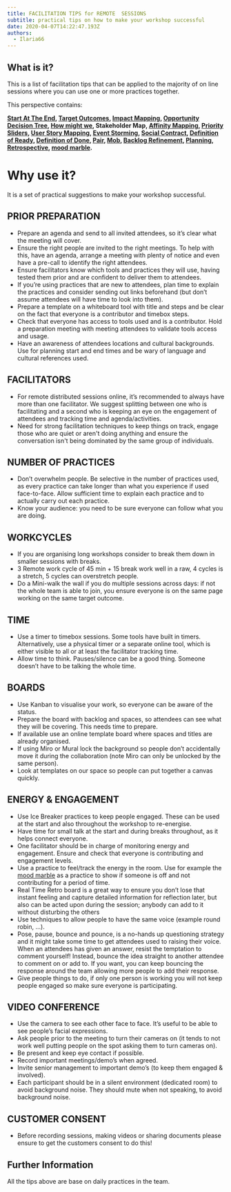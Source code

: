 ```yaml
---
title: FACILITATION TIPS for REMOTE  SESSIONS
subtitle: practical tips on how to make your workshop successful
date: 2020-04-07T14:22:47.193Z
authors:
  - Ilaria66
---
```

## What is it?

This is a list of facilitation tips that can be applied to the majority of on line sessions where you can use one or more practices together.

This perspective contains:

**[Start At The End](https://openpracticelibrary.com/practice/start-at-the-end/), [Target Outcomes](https://openpracticelibrary.com/practice/target-outcomes/), [Impact Mapping](https://openpracticelibrary.com/practice/impact-mapping/), [Opportunity Decision Tree](https://openpracticelibrary.com/practice/opportunity-solution-tree/), [How might we](https://openpracticelibrary.com/practice/hmw/), Stakeholder Map, [Affinity Mapping](https://openpracticelibrary.com/practice/affinity-mapping/), [Priority Sliders](https://openpracticelibrary.com/practice/priority-sliders/), [User Story Mapping](https://openpracticelibrary.com/practice/user-story-mapping/), [Event Storming](https://openpracticelibrary.com/practice/event-storming/),  [Social Contract](https://openpracticelibrary.com/practice/social-contract/), [Definition of Ready](https://openpracticelibrary.com/practice/definition-of-ready/), [Definition of Done](https://openpracticelibrary.com/practice/definition-of-done/), [Pair](https://openpracticelibrary.com/practice/pair-programming/),  [Mob](https://openpracticelibrary.com/practice/mob-programming/),  [Backlog Refinement](https://openpracticelibrary.com/practice/backlog-refinement/),  [Planning](https://openpracticelibrary.com/practice/iteration-planning/), [Retrospective](https://openpracticelibrary.com/practice/retrospectives/), [mood marble](https://openpracticelibrary.com/practice/team-sentiment/).**

# Why use it?

It is a set of practical suggestions to make your workshop successful.

## PRIOR PREPARATION

* Prepare an agenda and send to all invited attendees, so it’s clear what the meeting will cover.
* Ensure the right people are invited to the right meetings. To help with this, have an agenda, arrange a meeting with plenty of notice and even have a pre-call to identify the right attendees.
* Ensure facilitators know which tools and practices they will use, having tested them prior and are confident to deliver them to attendees.
* If you’re using practices that are new to attendees, plan time to explain the practices and consider sending out links beforehand (but don’t assume attendees will have time to look into them).
* Prepare a template on a whiteboard tool with title and steps and be clear on the fact that everyone is a contributor and timebox steps.
* Check that everyone has access to tools used and is a contributor. Hold a preparation meeting with meeting attendees to validate tools access and usage.
* Have an awareness of attendees locations and cultural backgrounds. Use for planning start and end times and be wary of language and cultural references used.

## FACILITATORS

* For remote distributed sessions online, it’s recommended to always have more than one facilitator. We suggest splitting between one who is facilitating and a second who is keeping an eye on the engagement of attendees and tracking time and agenda/activities.
* Need for strong facilitation techniques to keep things on track, engage those who are quiet or aren't doing anything and ensure the conversation isn't being dominated by the same group of individuals.

## NUMBER OF PRACTICES

* Don’t overwhelm people. Be selective in the number of practices used, as every practice can take longer than what you experience if used face-to-face. Allow sufficient time to explain each practice and to actually carry out each practice.
* Know your audience: you need to be sure everyone can follow what you are doing.

## WORKCYCLES

* If you are organising long workshops consider to break them down in smaller sessions with breaks.
* 3 Remote work cycle of 45 min + 15 break work well in a raw, 4 cycles is a stretch, 5 cycles can overstretch people.
* Do a Mini-walk the wall if you do multiple sessions across days: if not the whole team is able to join, you ensure everyone is on the same page working on the same target outcome.

## TIME

* Use a timer to timebox sessions. Some tools have built in timers. Alternatively, use a physical timer or a separate online tool, which is either visible to all or at least the facilitator tracking time.
* Allow time to think. Pauses/silence can be a good thing. Someone doesn’t have to be talking the whole time.

## BOARDS

* Use Kanban to visualise your work, so everyone can be aware of the status.
* Prepare the board with backlog and spaces, so attendees can see what they will be covering. This needs time to prepare.
* If available use an online template board where spaces and titles are already organised.
* If using Miro or Mural lock the background so people don’t accidentally move it during the collaboration (note Miro can only be unlocked by the same person).
* Look at templates on our space so people can put together a canvas quickly.

## ENERGY & ENGAGEMENT

* Use Ice Breaker practices to keep people engaged. These can be used at the start and also throughout the workshop to re-energise.
* Have time for small talk at the start and during breaks throughout, as it helps connect everyone.
* One facilitator should be in charge of monitoring energy and engagement. Ensure and check that everyone is contributing and engagement levels.
* Use a practice to feel/track the energy in the room. Use for example the [mood marble](https://openpracticelibrary.com/practice/team-sentiment/) as a practice to show if someone is off and not contributing for a period of time.
* Real Time Retro board is a great way to ensure you don’t lose that instant feeling and capture detailed information for reflection later, but also can be acted upon during the session; anybody can add to it without disturbing the others
* Use techniques to allow people to have the same voice (example round robin, …).
* Pose, pause, bounce and pounce, is a no-hands up questioning strategy and it might take some time to get attendees used to raising their voice. When an attendees has given an answer, resist the temptation to comment yourself! Instead, bounce the idea straight to another attendee to comment on or add to. If you want, you can keep bouncing the response around the team allowing more people to add their response.
* Give people things to do, if only one person is working you will not keep people engaged so make sure everyone is participating.

## VIDEO CONFERENCE

* Use the camera to see each other face to face. It’s useful to be able to see people’s facial expressions.
* Ask people prior to the meeting to turn their cameras on (it tends to not work well putting people on the spot asking them to turn cameras on).
* Be present and keep eye contact if possible.
* Record important meetings/demo’s when agreed.
* Invite senior management to important demo’s (to keep them engaged & involved).
* Each participant should be in a silent environment (dedicated room) to avoid background noise. They should mute when not speaking, to avoid background noise.



## CUSTOMER CONSENT

* Before recording sessions, making videos or sharing documents please ensure to get the customers consent to do this!



## Further Information

All the tips above are base on daily practices in the team.